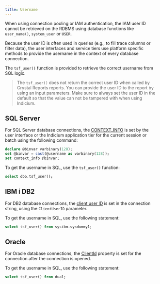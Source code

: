 ```yaml
---
title: Username
---
```


When using connection pooling or IAM authentication, the IAM user ID cannot be retrieved on the RDBMS using database functions like `user_name()`, `system_user` or `USER`.

Because the user ID is often used in queries (e.g., to fill trace columns or filter data), the user interfaces and service tiers use platform specific methods to provide the username in the context of every database connection.

The `tsf_user()` function is provided to retrieve the correct username from SQL logic.

> The `tsf_user()` does not return the correct user ID when called by Crystal Reports reports. You can provide the user ID to the report by using an input parameters. Make sure to always set the user ID in the default so that the value can not be tampered with when using Indicium.

## SQL Server

For SQL Server database connections, the [CONTEXT_INFO](http://technet.microsoft.com/en-us/library/ms180125.aspx) is set by the user interface or the Indicium application tier for the current session or batch using the following command:

```sql
declare @binvar varbinary(128);
set @binvar = cast(@username as varbinary(128));
set context_info @binvar;
```

To get the username in SQL, use the `tsf_user()` function:

```sql
select dbo.tsf_user();
```

## IBM i DB2

For DB2 database connections, the [client user ID](https://www.ibm.com/support/knowledgecenter/en/SSEPGG_11.1.0/com.ibm.swg.im.dbclient.adonet.ref.doc/doc/r0057221.html) is set in the connection string, using the `ClientUserID` parameter.

To get the username in SQL, use the following statement:

```sql
select tsf_user() from sysibm.sysdummy1;
```

## Oracle

For Oracle database connections, the [ClientId](https://docs.oracle.com/cd/E85694_01/ODPNT/ConnectionClientId.htm) property is set for the connection after the connection is opened.

To get the username in SQL, use the following statement:

```sql
select tsf_user() from dual;
```